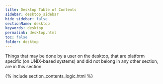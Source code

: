 ```yaml
---
title: Desktop Table of Contents
sidebar: desktop_sidebar
hide_sidebar: false
sectionName: desktop
keywords: desktop
permalink: desktop.html
toc: false
folder: desktop
---
```


Things that may be done by a user on the desktop, that are platform specific (on UNIX-based systems) and did not belong in any other section, are in this section

{% include section_contents_logic.html %}
